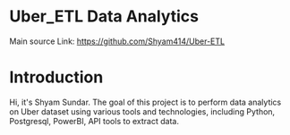 
# Uber_ETL Data Analytics

Main source Link: https://github.com/Shyam414/Uber-ETL


# Introduction

Hi, it's Shyam Sundar.
  The goal of this project is to perform data analytics on Uber dataset using various tools and technologies, including Python, Postgresql, PowerBI, API tools to extract data.
